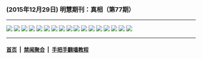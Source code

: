 ### (2015年12月29日) 明慧期刊：真相（第77期）

---

<img src="http://qikan.minghui.org/mhqkpage/qikanimage/2015/12/29/zx77-read-online1.png"/> 

<img src="http://qikan.minghui.org/mhqkpage/qikanimage/2015/12/29/zx77-read-online2.png"/> 

<img src="http://qikan.minghui.org/mhqkpage/qikanimage/2015/12/29/zx77-read-online3.png"/> 

<img src="http://qikan.minghui.org/mhqkpage/qikanimage/2015/12/29/zx77-read-online4.png"/> 

<img src="http://qikan.minghui.org/mhqkpage/qikanimage/2015/12/29/zx77-read-online5.png"/> 

<img src="http://qikan.minghui.org/mhqkpage/qikanimage/2015/12/29/zx77-read-online6.png"/> 

<img src="http://qikan.minghui.org/mhqkpage/qikanimage/2015/12/29/zx77-read-online7.png"/> 

<img src="http://qikan.minghui.org/mhqkpage/qikanimage/2015/12/29/zx77-read-online8.png"/> 

<img src="http://qikan.minghui.org/mhqkpage/qikanimage/2015/12/29/zx77-read-online9.png"/> 

<img src="http://qikan.minghui.org/mhqkpage/qikanimage/2015/12/29/zx77-read-online10.png"/> 

<img src="http://qikan.minghui.org/mhqkpage/qikanimage/2015/12/29/zx77-read-online11.png"/> 

<img src="http://qikan.minghui.org/mhqkpage/qikanimage/2015/12/29/zx77-read-online12.png"/> 

<img src="http://qikan.minghui.org/mhqkpage/qikanimage/2015/12/29/zx77-read-online13.png"/> 

<img src="http://qikan.minghui.org/mhqkpage/qikanimage/2015/12/29/zx77-read-online14.png"/> 

<img src="http://qikan.minghui.org/mhqkpage/qikanimage/2015/12/29/zx77-read-online15.png"/> 

<img src="http://qikan.minghui.org/mhqkpage/qikanimage/2015/12/29/zx77-read-online16.png"/> 

<img src="http://qikan.minghui.org/mhqkpage/qikanimage/2015/12/29/zx77-read-online17.png"/> 



---

#### [首页](../../../..) &nbsp;|&nbsp; [禁闻聚合](https://github.com/gfw-breaker/banned-news) &nbsp;|&nbsp; [手把手翻墙教程](https://github.com/gfw-breaker/guides) 